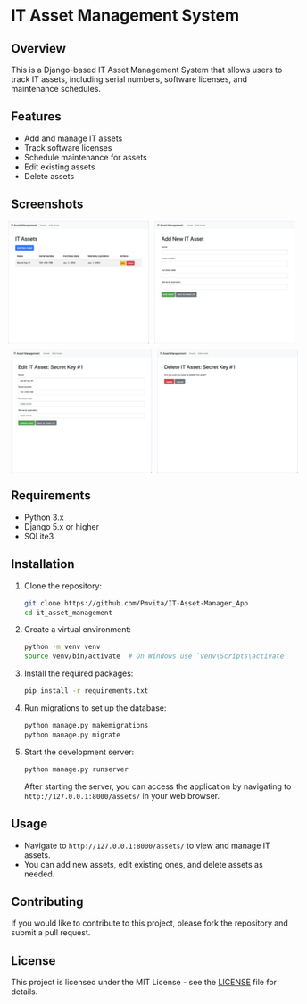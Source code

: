 # IT Asset Management System

## Overview
This is a Django-based IT Asset Management System that allows users to track IT assets, including serial numbers, software licenses, and maintenance schedules.

## Features
- Add and manage IT assets
- Track software licenses
- Schedule maintenance for assets
- Edit existing assets
- Delete assets

## Screenshots

<div style="display: flex; justify-content: center; gap: 10px;">
  <img src="./screenshots/screenshot1.png" alt="Screenshot 1" width="50%">
  <img src="./screenshots/screenshot2.png" alt="Screenshot 2" width="50%">
</div>

<div style="display: flex; gap: 10px; margin-top: 10px;" >
  <img src="./screenshots/screenshot3.png" alt="Screenshot 3" width="50%">
  <img src="./screenshots/screenshot4.png" alt="Screenshot 4" width="50%">
</div>

## Requirements
- Python 3.x
- Django 5.x or higher
- SQLite3 

## Installation

1. Clone the repository:
   ```bash
   git clone https://github.com/Pmvita/IT-Asset-Manager_App
   cd it_asset_management
   ```

2. Create a virtual environment:
   ```bash
   python -m venv venv
   source venv/bin/activate  # On Windows use `venv\Scripts\activate`
   ```

3. Install the required packages:
   ```bash
   pip install -r requirements.txt
   ```

4. Run migrations to set up the database:
   ```bash
   python manage.py makemigrations
   python manage.py migrate
   ```

5. Start the development server:
   ```bash
   python manage.py runserver
   ```

   After starting the server, you can access the application by navigating to `http://127.0.0.1:8000/assets/` in your web browser.

## Usage
- Navigate to `http://127.0.0.1:8000/assets/` to view and manage IT assets.
- You can add new assets, edit existing ones, and delete assets as needed.

## Contributing
If you would like to contribute to this project, please fork the repository and submit a pull request.

## License
This project is licensed under the MIT License - see the [LICENSE](https://choosealicense.com/licenses/mit/) file for details.